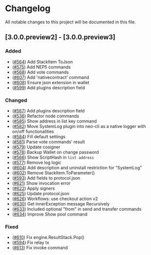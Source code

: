 # Changelog
All notable changes to this project will be documented in this file.

## [3.0.0.preview2] - [3.0.0.preview3]
### Added
- ([#564](https://github.com/neo-project/neo-node/pull/564)) Add StackItem ToJson
- ([#575](https://github.com/neo-project/neo-node/pull/575)) Add NEP5 commands
- ([#568](https://github.com/neo-project/neo-node/pull/568)) Add vote commands
- ([#607](https://github.com/neo-project/neo-node/pull/607)) Add 'nativecontract' command
- ([#608](https://github.com/neo-project/neo-node/pull/608)) Ensure json extension in wallet
- ([#599](https://github.com/neo-project/neo-node/pull/599)) Add plugins description field

### Changed
- ([#567](https://github.com/neo-project/neo-node/pull/567)) Add plugins description field
- ([#536](https://github.com/neo-project/neo-node/pull/536)) Refactor node commands
- ([#585](https://github.com/neo-project/neo-node/pull/585)) Show address in list key command
- ([#582](https://github.com/neo-project/neo-node/pull/582)) Move SystemLog plugin into neo-cli as a native logger with on/off functionalities
- ([#584](https://github.com/neo-project/neo-node/pull/584)) Fill default settings
- ([#581](https://github.com/neo-project/neo-node/pull/581)) Parse vote commands' result
- ([#579](https://github.com/neo-project/neo-node/pull/579)) Update cosigner
- ([#578](https://github.com/neo-project/neo-node/pull/578)) Backup Wallet on change password
- ([#566](https://github.com/neo-project/neo-node/pull/566)) Show ScriptHash in `list address`
- ([#577](https://github.com/neo-project/neo-node/pull/577)) Remove log logic
- ([#604](https://github.com/neo-project/neo-node/pull/604)) Add description and uninstall restriction for “SystemLog”
- ([#602](https://github.com/neo-project/neo-node/pull/602)) Remove StackItem.ToParameter()
- ([#593](https://github.com/neo-project/neo-node/pull/593)) Add fields to protocol.json
- ([#621](https://github.com/neo-project/neo-node/pull/621)) Show invocation error
- ([#622](https://github.com/neo-project/neo-node/pull/622)) Apply signers
- ([#625](https://github.com/neo-project/neo-node/pull/625)) Update protocol.json
- ([#626](https://github.com/neo-project/neo-node/pull/626)) Workflows: use checkout action v2
- ([#630](https://github.com/neo-project/neo-node/pull/630)) Get innerException message Recursively
- ([#633](https://github.com/neo-project/neo-node/pull/633)) Included optional "from" in send and transfer commands
- ([#634](https://github.com/neo-project/neo-node/pull/634)) Improve Show pool command

### Fixed
- ([#610](https://github.com/neo-project/neo-node/pull/610)) Fix engine.ResultStack.Pop()
- ([#594](https://github.com/neo-project/neo-node/pull/594)) Fix relay tx
- ([#613](https://github.com/neo-project/neo-node/pull/613)) Fix invoke command